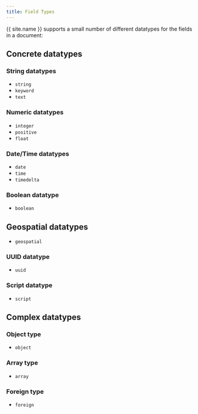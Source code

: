 ```yaml
---
title: Field Types
---
```


{{ site.name }} supports a small number of different datatypes for the fields
in a document:

## Concrete datatypes

### String datatypes

* `string`
* `keyword`
* `text`

### Numeric datatypes

* `integer`
* `positive`
* `float`

### Date/Time datatypes

* `date`
* `time`
* `timedelta`

### Boolean datatype

* `boolean`

## Geospatial datatypes

* `geospatial`

### UUID datatype

* `uuid`

### Script datatype

* `script`


## Complex datatypes

### Object type
* `object`

### Array type
* `array`

### Foreign type
* `foreign`
